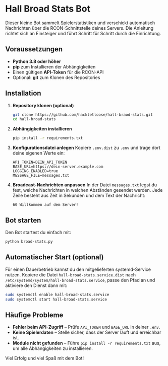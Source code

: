 # Hall Broad Stats Bot

Dieser kleine Bot sammelt Spielerstatistiken und verschickt automatisch Nachrichten über die RCON-Schnittstelle deines Servers. Die Anleitung richtet sich an Einsteiger und führt Schritt für Schritt durch die Einrichtung.

## Voraussetzungen
- **Python 3.8 oder höher**
- **pip** zum Installieren der Abhängigkeiten
- Einen gültigen **API-Token** für die RCON-API
- Optional: **git** zum Klonen des Repositories

## Installation
1. **Repository klonen (optional)**
   ```bash
   git clone https://github.com/hackletloose/hall-braod-stats.git
   cd hall-broad-stats
   ```
2. **Abhängigkeiten installieren**
   ```bash
   pip install -r requirements.txt
   ```
3. **Konfigurationsdatei anlegen**
   Kopiere `.env.dist` zu `.env` und trage dort deine eigenen Werte ein:
   ```
   API_TOKEN=DEIN_API_TOKEN
   BASE_URL=https://dein-server.example.com
   LOGGING_ENABLED=true
   MESSAGE_FILE=messages.txt
   ```
4. **Broadcast-Nachrichten anpassen**
   In der Datei `messages.txt` legst du fest, welche Nachrichten in welchen Abständen gesendet werden. Jede Zeile besteht aus Zeit in Sekunden und dem Text der Nachricht:
   ```
   60 Willkommen auf dem Server!
   ```

## Bot starten
Den Bot startest du einfach mit:
```bash
python broad-stats.py
```

## Automatischer Start (optional)
Für einen Dauerbetrieb kannst du den mitgelieferten systemd-Service nutzen. Kopiere die Datei `hall-broad-stats.service.dist` nach `/etc/systemd/system/hall-broad-stats.service`, passe den Pfad an und aktiviere den Dienst dann mit:
```bash
sudo systemctl enable hall-broad-stats.service
sudo systemctl start hall-broad-stats.service
```

## Häufige Probleme
- **Fehler beim API-Zugriff** – Prüfe `API_TOKEN` und `BASE_URL` in deiner `.env`.
- **Keine Spielerdaten** – Stelle sicher, dass der Server läuft und erreichbar ist.
- **Module nicht gefunden** – Führe `pip install -r requirements.txt` aus, um alle Abhängigkeiten zu installieren.

Viel Erfolg und viel Spaß mit dem Bot!
